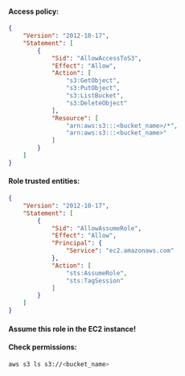 #### Access policy:
```json
{
    "Version": "2012-10-17",
    "Statement": [
        {
            "Sid": "AllowAccessToS3",
            "Effect": "Allow",
            "Action": [
                "s3:GetObject",
                "s3:PutObject",
                "s3:ListBucket",
                "s3:DeleteObject"
            ],
            "Resource": [
                "arn:aws:s3:::<bucket_name>/*",
                "arn:aws:s3:::<bucket_name>"
            ]
        }
    ]
}
```

#### Role trusted entities:
```json
{
    "Version": "2012-10-17",
    "Statement": [
        {
            "Sid": "AllowAssumeRole",
            "Effect": "Allow",
            "Principal": {
                "Service": "ec2.amazonaws.com"
            },
            "Action": [
                "sts:AssumeRole",
                "sts:TagSession"
            ]
        }
    ]
}
```

#### Assume this role in the EC2 instance!
#### Check permissions:
```bash
aws s3 ls s3://<bucket_name>
```
